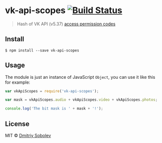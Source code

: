 # vk-api-scopes [![Build Status](https://travis-ci.org/dsblv/vk-api-scopes.svg?branch=master)](https://travis-ci.org/dsblv/vk-api-scopes)

> Hash of VK API (v5.37) [access permission codes](http://vk.com/dev/permissions)


## Install

```
$ npm install --save vk-api-scopes
```


## Usage

The module is just an instance of JavaScript `Object`, you can use it like this for example:

```js
var vkApiScopes = require('vk-api-scopes');

var mask = vkApiScopes.audio + vkApiScopes.video + vkApiScopes.photos;

console.log('The bit mask is ' + mask + '!');
```


## License

MIT © [Dmitriy Sobolev](http://vk.com/sobo13v)
